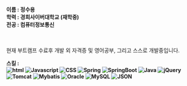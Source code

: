 <b>이름 : 정수용</b>
<br>
<b>학력 : 경희사이버대학교 (재학중)</b>
<br>
<b>전공 : 컴퓨터정보통신 </b>
<br>
<br>
<br>

현재 부트캠프 수료후 개발 외 자격증 및 영어공부, 그리고 스스로 개발중입니다.



<b>스킬 : <br>
<img alt="html" src="https://img.shields.io/badge/HTML5-E34F26?style=for-the-badge&logo=HTML5&logoColor=white">
<img alt="Javascript" src="https://img.shields.io/badge/Javascript-F7DF1E?style=for-the-badge&logo=Javascript&logoColor=white">
<img alt="CSS" src="https://img.shields.io/badge/CSS3-1572B6?style=for-the-badge&logo=CSS3&logoColor=white">
<img alt="Spring" src="https://img.shields.io/badge/Spring-6DB33F?style=for-the-badge&logo=Spring&logoColor=white">
<img alt="SpringBoot" src="https://img.shields.io/badge/SpringBoot-6DB33F?style=for-the-badge&logo=SpringBoot&logoColor=white">
<img alt="Java" src="https://img.shields.io/badge/Java-0?style=for-the-badge&logo=Java&logoColor=white">
<img alt="jQuery" src="https://img.shields.io/badge/jQuery-0769AD?style=for-the-badge&logo=jQuery&logoColor=white">
<img alt="Tomcat" src="https://img.shields.io/badge/Tomcat-F8DC75?style=for-the-badge&logo=Tomcat&logoColor=white">
<img alt="Mybatis" src="https://img.shields.io/badge/Mybatis-0?style=for-the-badge&logo=Mybatis&logoColor=white">
<img alt="Oracle" src="https://img.shields.io/badge/Oracle-0?style=for-the-badge&logo=Oracle&logoColor=white">
<img alt="MySQL" src="https://img.shields.io/badge/MySQL-4479A1?style=for-the-badge&logo=MySQL&logoColor=white">
<img alt="JSON" src="https://img.shields.io/badge/JSON-000000?style=for-the-badge&logo=JSON&logoColor=white">




</b>






